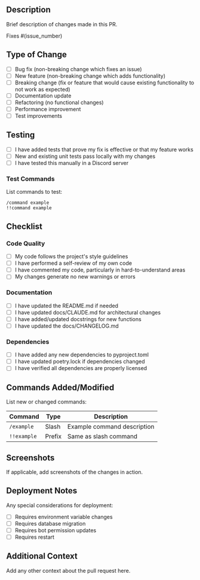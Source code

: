 ## Description
Brief description of changes made in this PR.

Fixes #(issue_number)

## Type of Change
- [ ] Bug fix (non-breaking change which fixes an issue)
- [ ] New feature (non-breaking change which adds functionality)
- [ ] Breaking change (fix or feature that would cause existing functionality to not work as expected)
- [ ] Documentation update
- [ ] Refactoring (no functional changes)
- [ ] Performance improvement
- [ ] Test improvements

## Testing
- [ ] I have added tests that prove my fix is effective or that my feature works
- [ ] New and existing unit tests pass locally with my changes
- [ ] I have tested this manually in a Discord server

### Test Commands
List commands to test:
```
/command example
!!command example
```

## Checklist
### Code Quality
- [ ] My code follows the project's style guidelines
- [ ] I have performed a self-review of my own code
- [ ] I have commented my code, particularly in hard-to-understand areas
- [ ] My changes generate no new warnings or errors

### Documentation
- [ ] I have updated the README.md if needed
- [ ] I have updated docs/CLAUDE.md for architectural changes
- [ ] I have added/updated docstrings for new functions
- [ ] I have updated the docs/CHANGELOG.md

### Dependencies
- [ ] I have added any new dependencies to pyproject.toml
- [ ] I have updated poetry.lock if dependencies changed
- [ ] I have verified all dependencies are properly licensed

## Commands Added/Modified
List new or changed commands:

| Command | Type | Description |
|---------|------|-------------|
| `/example` | Slash | Example command description |
| `!!example` | Prefix | Same as slash command |

## Screenshots
If applicable, add screenshots of the changes in action.

## Deployment Notes
Any special considerations for deployment:
- [ ] Requires environment variable changes
- [ ] Requires database migration
- [ ] Requires bot permission updates
- [ ] Requires restart

## Additional Context
Add any other context about the pull request here. 